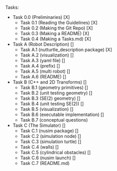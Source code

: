 Tasks:

- Task 0.0 (Preliminaries) [X]
    - Task 0.1 (Reading the Guidelines) [X]
    - Task 0.2 (Making the Git Repo) [X]
    - Task 0.3 (Making a README) [X]
    - Task 0.4 (Making a Tasks.md) [X]
- Task A (Robot Description) []
    - Task A.1 (nutturtle_description package) [X]
    - Task A.2 (visualization) []
    - Task A.3 (yaml file) []
    - Task A.4 (prefix) []
    - Task A.5 (multi robot) []
    - Task A.6 (README) []
- Task B (C++ and 2D Transforms) []
    - Task B.1 (geometry primitives) []
    - Task B.2 (unit testing geometry) []
    - Task B.3 (SE(2) geometry) []
    - Task B.4 (unit testing SE(2)) []
    - Task B.5 (visualization) []
    - Task B.6 (executable implementation) []
    - Task B.7 (conceptual questions)
- Task C (The Simulator) []
    - Task C.1 (nusim package) []
    - Task C.2 (simulation node) []
    - Task C.3 (simulation turtle) []
    - Task C.4 (walls) []
    - Task C.5 (cylindrical obstacles) []
    - Task C.6 (nusim launch) []
    - Task C.7 (README.md)
